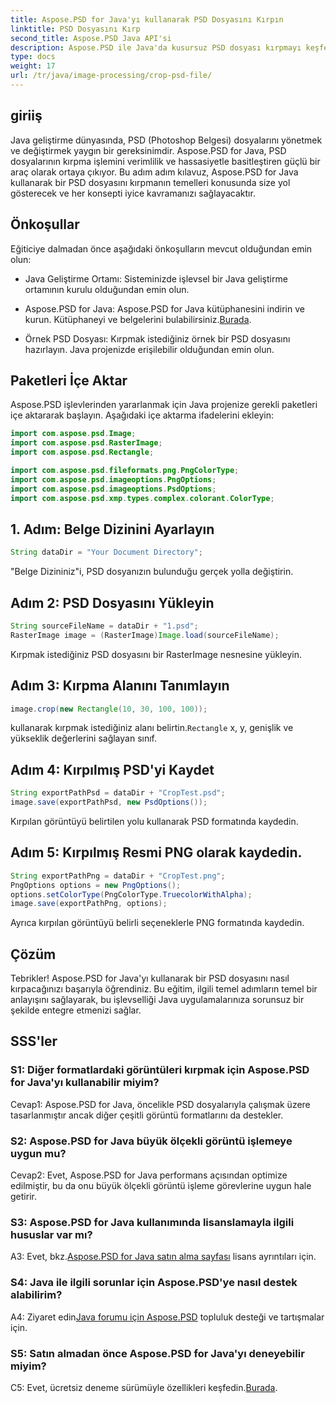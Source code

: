 ```yaml
---
title: Aspose.PSD for Java'yı kullanarak PSD Dosyasını Kırpın
linktitle: PSD Dosyasını Kırp
second_title: Aspose.PSD Java API'si
description: Aspose.PSD ile Java'da kusursuz PSD dosyası kırpmayı keşfedin. Hassasiyeti ve verimliliği görüntü işleme görevlerinize zahmetsizce entegre edin.
type: docs
weight: 17
url: /tr/java/image-processing/crop-psd-file/
---
```

## giriiş

Java geliştirme dünyasında, PSD (Photoshop Belgesi) dosyalarını yönetmek ve değiştirmek yaygın bir gereksinimdir. Aspose.PSD for Java, PSD dosyalarının kırpma işlemini verimlilik ve hassasiyetle basitleştiren güçlü bir araç olarak ortaya çıkıyor. Bu adım adım kılavuz, Aspose.PSD for Java kullanarak bir PSD dosyasını kırpmanın temelleri konusunda size yol gösterecek ve her konsepti iyice kavramanızı sağlayacaktır.

## Önkoşullar

Eğiticiye dalmadan önce aşağıdaki önkoşulların mevcut olduğundan emin olun:

- Java Geliştirme Ortamı: Sisteminizde işlevsel bir Java geliştirme ortamının kurulu olduğundan emin olun.

-  Aspose.PSD for Java: Aspose.PSD for Java kütüphanesini indirin ve kurun. Kütüphaneyi ve belgelerini bulabilirsiniz.[Burada](https://reference.aspose.com/psd/java/).

- Örnek PSD Dosyası: Kırpmak istediğiniz örnek bir PSD dosyasını hazırlayın. Java projenizde erişilebilir olduğundan emin olun.

## Paketleri İçe Aktar

Aspose.PSD işlevlerinden yararlanmak için Java projenize gerekli paketleri içe aktararak başlayın. Aşağıdaki içe aktarma ifadelerini ekleyin:

```java
import com.aspose.psd.Image;
import com.aspose.psd.RasterImage;
import com.aspose.psd.Rectangle;

import com.aspose.psd.fileformats.png.PngColorType;
import com.aspose.psd.imageoptions.PngOptions;
import com.aspose.psd.imageoptions.PsdOptions;
import com.aspose.psd.xmp.types.complex.colorant.ColorType;
```

## 1. Adım: Belge Dizinini Ayarlayın

```java
String dataDir = "Your Document Directory";
```

"Belge Dizininiz"i, PSD dosyanızın bulunduğu gerçek yolla değiştirin.

## Adım 2: PSD Dosyasını Yükleyin

```java
String sourceFileName = dataDir + "1.psd";
RasterImage image = (RasterImage)Image.load(sourceFileName);
```

Kırpmak istediğiniz PSD dosyasını bir RasterImage nesnesine yükleyin.

## Adım 3: Kırpma Alanını Tanımlayın

```java
image.crop(new Rectangle(10, 30, 100, 100));
```

 kullanarak kırpmak istediğiniz alanı belirtin.`Rectangle` x, y, genişlik ve yükseklik değerlerini sağlayan sınıf.

## Adım 4: Kırpılmış PSD'yi Kaydet

```java
String exportPathPsd = dataDir + "CropTest.psd";
image.save(exportPathPsd, new PsdOptions());
```

Kırpılan görüntüyü belirtilen yolu kullanarak PSD formatında kaydedin.

## Adım 5: Kırpılmış Resmi PNG olarak kaydedin.

```java
String exportPathPng = dataDir + "CropTest.png";
PngOptions options = new PngOptions();
options.setColorType(PngColorType.TruecolorWithAlpha);
image.save(exportPathPng, options);
```

Ayrıca kırpılan görüntüyü belirli seçeneklerle PNG formatında kaydedin.

## Çözüm

Tebrikler! Aspose.PSD for Java'yı kullanarak bir PSD dosyasını nasıl kırpacağınızı başarıyla öğrendiniz. Bu eğitim, ilgili temel adımların temel bir anlayışını sağlayarak, bu işlevselliği Java uygulamalarınıza sorunsuz bir şekilde entegre etmenizi sağlar.

## SSS'ler

### S1: Diğer formatlardaki görüntüleri kırpmak için Aspose.PSD for Java'yı kullanabilir miyim?

Cevap1: Aspose.PSD for Java, öncelikle PSD dosyalarıyla çalışmak üzere tasarlanmıştır ancak diğer çeşitli görüntü formatlarını da destekler.

### S2: Aspose.PSD for Java büyük ölçekli görüntü işlemeye uygun mu?

Cevap2: Evet, Aspose.PSD for Java performans açısından optimize edilmiştir, bu da onu büyük ölçekli görüntü işleme görevlerine uygun hale getirir.

### S3: Aspose.PSD for Java kullanımında lisanslamayla ilgili hususlar var mı?

 A3: Evet, bkz.[Aspose.PSD for Java satın alma sayfası](https://purchase.aspose.com/buy) lisans ayrıntıları için.

### S4: Java ile ilgili sorunlar için Aspose.PSD'ye nasıl destek alabilirim?

 A4: Ziyaret edin[Java forumu için Aspose.PSD](https://forum.aspose.com/c/psd/34) topluluk desteği ve tartışmalar için.

### S5: Satın almadan önce Aspose.PSD for Java'yı deneyebilir miyim?

 C5: Evet, ücretsiz deneme sürümüyle özellikleri keşfedin.[Burada](https://releases.aspose.com/).